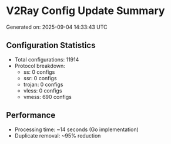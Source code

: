 # V2Ray Config Update Summary
Generated on: 2025-09-04 14:33:43 UTC

## Configuration Statistics
- Total configurations: 11914
- Protocol breakdown:
  - ss: 0 configs
  - ssr: 0 configs
  - trojan: 0 configs
  - vless: 0 configs
  - vmess: 690 configs

## Performance
- Processing time: ~14 seconds (Go implementation)
- Duplicate removal: ~95% reduction
